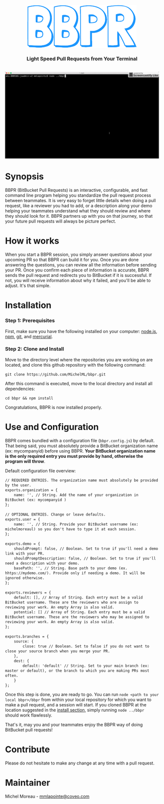 <div align="center">
<img src='bbpr.png'>
<h3 style="text-decordation:none;">Light Speed Pull Requests from Your Terminal</h3>
</div>
<br>
<div align="center">
<img src='bbpr2.gif'>
</div>

<h1 id="synopsis">Synopsis</h1>
BBPR (BitBucket Pull Requests) is an interactive, configurable, and fast command line program helping you standardize the pull request process between teammates. It is very easy to forget little details when doing a pull request, like a reviewer you had to add, or a description along your demo helping your teammates understand what they should review and where they should look for it. BBPR partners up with you on that journey, so that your future pull requests will always be picture perfect.   

<h1 id="synopsis">How it works</h1>
When you start a BBPR session, you simply answer questions about your upcoming PR so that BBPR can build it for you. Once you are done answering the questions, you can review all the information before sending your PR. Once you confirm each piece of information is accurate, BBPR sends the pull request and redirects you to BitBucket if it is successful. If not, you will receive information about why it failed, and you'll be able to adjust. It's that simple.  
 
<h1 id="installation">Installation</h1>
<h3>Step 1: Prerequisites</h3> 

First, make sure you have the following installed on your computer: <a href="https://nodejs.org/en/">node.js</a>, <a href="https://www.npmjs.com/">npm</a>, <a href="https://git-scm.com/">git</a>, and <a href="https://www.mercurial-scm.org/">mercurial</a>.   


<h3>Step 2: Clone and Install</h3>

Move to the directory level where the repositories you are working on are located, and clone this github repository with the following command:  
  
```  
git clone https://github.com/MichelML/bbpr.git  
```

After this command is executed,  move to the local directory and install all dependencies:  

```  
cd bbpr && npm install 
```     

Congratulations, BBPR is now installed properly.

<h1 id="Configuration">Use and Configuration</h1>  

BBPR comes bundled with a configuration file (`bbpr.config.js`) by default. That being said, you must absolutely provide a BitBucket organization name (ex: mycompanyid) before using BBPR. **Your BitBucket organization name is the only required entry you must provide by hand, otherwise the program will throw**.   
  
Default configuration file overview:  

``` 
// REQUIRED ENTRIES. The organization name must absolutely be provided by the user.
exports.organization = {
    name: '', // String. Add the name of your organization in BitBucket (ex: mycompanyid )  
};

// OPTIONAL ENTRIES. Change or leave defaults.
exports.user = {
    name: '', // String. Provide your BitBucket username (ex: michelmoreaul) so you don't have to type it at each session.
};

exports.demo = {
    shouldPrompt: false, // Boolean. Set to true if you'll need a demo link with your PR.
    shouldPromptDescription: false, // Boolean. Set to true if you'll need a description with your demo.
    basePath: '', // String. Base path to your demo (ex. hhtps://mydemo.com/). Provide only if needing a demo. It will be ignored otherwise.
};

exports.reviewers = {
    default: [], // Array of String. Each entry must be a valid BitBucket username. These are the reviewers who are assign to reviewing your work. An empty Array is also valid. 
    potential: [] // Array of String. Each entry must be a valid BitBucket username. These are the reviewers who may be assigned to reviewing your work. An empty Array is also valid.
};

exports.branches = {
    source: {
        close: true // Boolean. Set to false if you do not want to close your source branch when you merge your PR.
    },
    dest: {
        default: 'default' // String. Set to your main branch (ex: master or default), or the branch to which you are making PRs most often.
    }
};
```  
Once this step is done, you are ready to go. You can run `node <path to your local bbpr>/bbpr` from within your local repository for which you want to make a pull request, and a session will start. If you cloned BBPR at the location suggested in the <a href="#installation">install section</a>, simply running `node ../bbpr` should work flawlessly.

That's it, may you and your teammates enjoy the BBPR way of doing BitBucket pull requests!
  
<h1 id="contribute">Contribute</h1>

Please do not hesitate to make any change at any time with a pull request.
  
<h1 id="maintainer">Maintainer</h1>
 
Michel Moreau - [mmlapointe@coveo.com](mailto:mmlapointe@coveo.com?Subject=BBPR%20Project) 